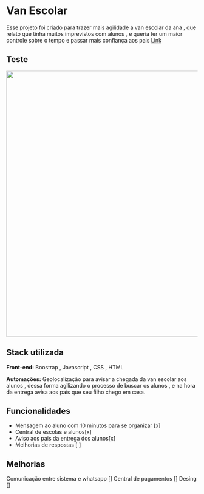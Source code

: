 
# Van Escolar 

Esse projeto foi criado para trazer mais agilidade a van escolar da ana , que relato que tinha muitos imprevistos com alunos , e queria ter um maior controle sobre o tempo e passar mais confiança aos pais [Link](https://caiomafia.github.io/VanEscolar-Rotas/)







## Teste

<img src="vanrotas.gif" class ="photo" height="700px">


## Stack utilizada

**Front-end:** Boostrap , Javascript , CSS , HTML

**Automações:** Geolocalização para avisar a chegada da van escolar aos alunos , dessa forma agilizando o processo de buscar os alunos , e na hora da entrega avisa aos país que seu filho chego em casa.

## Funcionalidades

- Mensagem ao aluno com 10 minutos para se organizar [x]
- Central de escolas e alunos[x] 
- Aviso aos pais da entrega dos alunos[x] 
- Melhorias de respostas [ ]


## Melhorias
Comunicação entre sistema  e whatsapp []
Central de pagamentos []
Desing []

